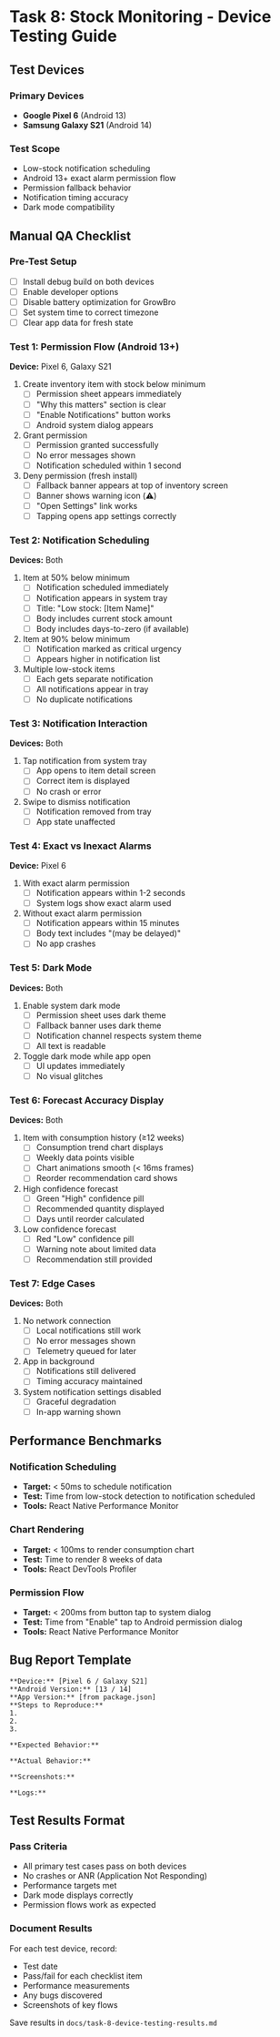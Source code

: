 # Task 8: Stock Monitoring - Device Testing Guide

## Test Devices

### Primary Devices

- **Google Pixel 6** (Android 13)
- **Samsung Galaxy S21** (Android 14)

### Test Scope

- Low-stock notification scheduling
- Android 13+ exact alarm permission flow
- Permission fallback behavior
- Notification timing accuracy
- Dark mode compatibility

## Manual QA Checklist

### Pre-Test Setup

- [ ] Install debug build on both devices
- [ ] Enable developer options
- [ ] Disable battery optimization for GrowBro
- [ ] Set system time to correct timezone
- [ ] Clear app data for fresh state

### Test 1: Permission Flow (Android 13+)

**Device:** Pixel 6, Galaxy S21

1. Create inventory item with stock below minimum
   - [ ] Permission sheet appears immediately
   - [ ] "Why this matters" section is clear
   - [ ] "Enable Notifications" button works
   - [ ] Android system dialog appears

2. Grant permission
   - [ ] Permission granted successfully
   - [ ] No error messages shown
   - [ ] Notification scheduled within 1 second

3. Deny permission (fresh install)
   - [ ] Fallback banner appears at top of inventory screen
   - [ ] Banner shows warning icon (⚠️)
   - [ ] "Open Settings" link works
   - [ ] Tapping opens app settings correctly

### Test 2: Notification Scheduling

**Devices:** Both

1. Item at 50% below minimum
   - [ ] Notification scheduled immediately
   - [ ] Notification appears in system tray
   - [ ] Title: "Low stock: [Item Name]"
   - [ ] Body includes current stock amount
   - [ ] Body includes days-to-zero (if available)

2. Item at 90% below minimum
   - [ ] Notification marked as critical urgency
   - [ ] Appears higher in notification list

3. Multiple low-stock items
   - [ ] Each gets separate notification
   - [ ] All notifications appear in tray
   - [ ] No duplicate notifications

### Test 3: Notification Interaction

**Devices:** Both

1. Tap notification from system tray
   - [ ] App opens to item detail screen
   - [ ] Correct item is displayed
   - [ ] No crash or error

2. Swipe to dismiss notification
   - [ ] Notification removed from tray
   - [ ] App state unaffected

### Test 4: Exact vs Inexact Alarms

**Device:** Pixel 6

1. With exact alarm permission
   - [ ] Notification appears within 1-2 seconds
   - [ ] System logs show exact alarm used

2. Without exact alarm permission
   - [ ] Notification appears within 15 minutes
   - [ ] Body text includes "(may be delayed)"
   - [ ] No app crashes

### Test 5: Dark Mode

**Devices:** Both

1. Enable system dark mode
   - [ ] Permission sheet uses dark theme
   - [ ] Fallback banner uses dark theme
   - [ ] Notification channel respects system theme
   - [ ] All text is readable

2. Toggle dark mode while app open
   - [ ] UI updates immediately
   - [ ] No visual glitches

### Test 6: Forecast Accuracy Display

**Devices:** Both

1. Item with consumption history (≥12 weeks)
   - [ ] Consumption trend chart displays
   - [ ] Weekly data points visible
   - [ ] Chart animations smooth (< 16ms frames)
   - [ ] Reorder recommendation card shows

2. High confidence forecast
   - [ ] Green "High" confidence pill
   - [ ] Recommended quantity displayed
   - [ ] Days until reorder calculated

3. Low confidence forecast
   - [ ] Red "Low" confidence pill
   - [ ] Warning note about limited data
   - [ ] Recommendation still provided

### Test 7: Edge Cases

**Devices:** Both

1. No network connection
   - [ ] Local notifications still work
   - [ ] No error messages shown
   - [ ] Telemetry queued for later

2. App in background
   - [ ] Notifications still delivered
   - [ ] Timing accuracy maintained

3. System notification settings disabled
   - [ ] Graceful degradation
   - [ ] In-app warning shown

## Performance Benchmarks

### Notification Scheduling

- **Target:** < 50ms to schedule notification
- **Test:** Time from low-stock detection to notification scheduled
- **Tools:** React Native Performance Monitor

### Chart Rendering

- **Target:** < 100ms to render consumption chart
- **Test:** Time to render 8 weeks of data
- **Tools:** React DevTools Profiler

### Permission Flow

- **Target:** < 200ms from button tap to system dialog
- **Test:** Time from "Enable" tap to Android permission dialog
- **Tools:** React Native Performance Monitor

## Bug Report Template

```
**Device:** [Pixel 6 / Galaxy S21]
**Android Version:** [13 / 14]
**App Version:** [from package.json]
**Steps to Reproduce:**
1.
2.
3.

**Expected Behavior:**

**Actual Behavior:**

**Screenshots:**

**Logs:**
```

## Test Results Format

### Pass Criteria

- All primary test cases pass on both devices
- No crashes or ANR (Application Not Responding)
- Performance targets met
- Dark mode displays correctly
- Permission flows work as expected

### Document Results

For each test device, record:

- Test date
- Pass/fail for each checklist item
- Performance measurements
- Any bugs discovered
- Screenshots of key flows

Save results in `docs/task-8-device-testing-results.md`
